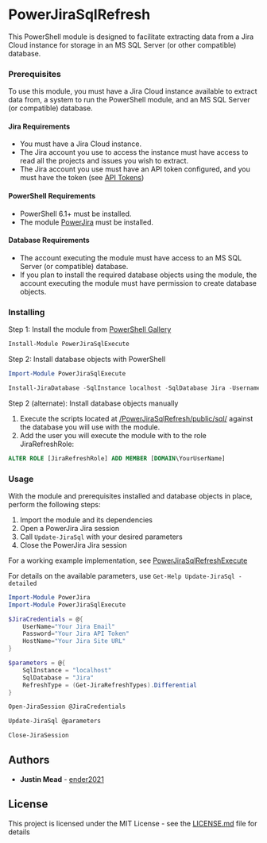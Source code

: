 # PowerJiraSqlRefresh

This PowerShell module is designed to facilitate extracting data from a Jira Cloud instance for storage in an MS SQL Server (or other compatible) database.

### Prerequisites

To use this module, you must have a Jira Cloud instance available to extract data from, a system to run the PowerShell module, and an MS SQL Server (or compatible) database.

#### Jira Requirements
* You must have a Jira Cloud instance.
* The Jira account you use to access the instance must have access to read all the projects and issues you wish to extract.
* The Jira account you use must have an API token configured, and you must have the token (see [API Tokens](https://confluence.atlassian.com/cloud/api-tokens-938839638.html))

#### PowerShell Requirements
* PowerShell 6.1+ must be installed.
* The module [PowerJira](https://github.com/ender2021/PowerJira) must be installed.

#### Database Requirements
* The account executing the module must have access to an MS SQL Server (or compatible) database.
* If you plan to install the required database objects using the module, the account executing the module must have permission to create database objects.

### Installing

Step 1: Install the module from [PowerShell Gallery](https://www.powershellgallery.com)

```powershell
Install-Module PowerJiraSqlExecute
```

Step 2: Install database objects with PowerShell

```powershell
Import-Module PowerJiraSqlExecute

Install-JiraDatabase -SqlInstance localhost -SqlDatabase Jira -Username "DOMAIN\MyUserName"
```

Step 2 (alternate): Install database objects manually

1. Execute the scripts located at [/PowerJiraSqlRefresh/public/sql/](/PowerJiraSqlRefresh/public/sql/) against the database you will use with the module.
2. Add the user you will execute the module with to the role JiraRefreshRole:

```sql
ALTER ROLE [JiraRefreshRole] ADD MEMBER [DOMAIN\YourUserName]
```

### Usage

With the module and prerequisites installed and database objects in place, perform the following steps:

1. Import the module and its dependencies
2. Open a PowerJira Jira session
3. Call `Update-JiraSql` with your desired parameters
4. Close the PowerJira Jira session

For a working example implementation, see [PowerJiraSqlRefreshExecute](https://github.com/ender2021/PowerJiraSqlRefreshExecute)

For details on the available parameters, use `Get-Help Update-JiraSql -detailed`

```powershell
Import-Module PowerJira
Import-Module PowerJiraSqlExecute

$JiraCredentials = @{
    UserName="Your Jira Email"
    Password="Your Jira API Token"
    HostName="Your Jira Site URL"
}

$parameters = @{
    SqlInstance = "localhost"
    SqlDatabase = "Jira"
    RefreshType = (Get-JiraRefreshTypes).Differential
}

Open-JiraSession @JiraCredentials

Update-JiraSql @parameters

Close-JiraSession
```

## Authors

* **Justin Mead** - [ender2021](https://github.com/ender2021)

## License

This project is licensed under the MIT License - see the [LICENSE.md](LICENSE.md) file for details